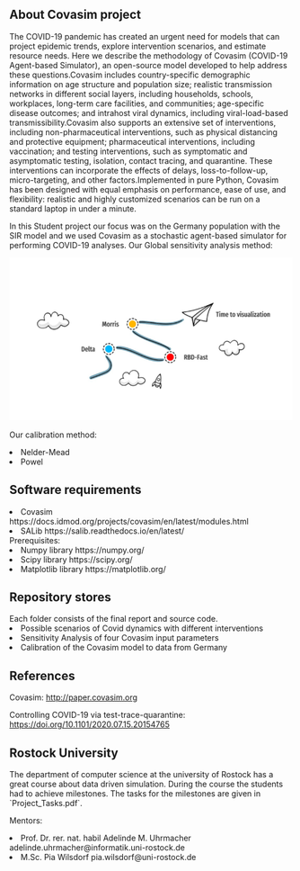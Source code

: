 <dt>
<h2>About Covasim project</h2>

The COVID-19 pandemic has created an urgent need for models that can project epidemic trends, explore intervention scenarios, and estimate resource needs. Here we describe the methodology of Covasim (COVID-19 Agent-based Simulator), an open-source model developed to help address these questions.Covasim includes country-specific demographic information on age structure and population size; realistic transmission networks in different social layers, including households, schools, workplaces, long-term care facilities, and communities; age-specific disease outcomes; and intrahost viral dynamics, including viral-load-based transmissibility.Covasim also supports an extensive set of interventions, including non-pharmaceutical interventions, such as physical distancing and protective equipment; pharmaceutical interventions, including vaccination; and testing interventions, such as symptomatic and asymptomatic testing, isolation, contact tracing, and quarantine. These interventions can incorporate the effects of delays, loss-to-follow-up, micro-targeting, and other factors.Implemented in pure Python, Covasim has been designed with equal emphasis on performance, ease of use, and flexibility: realistic and highly customized scenarios can be run on a standard laptop in under a minute.<dt>
In this Student project our focus was on the Germany population with the SIR model and we used Covasim as a stochastic agent-based simulator for performing COVID-19 analyses.
 Our Global sensitivity analysis method:
 
<img src="Image/method.PNG">
 
 Our calibration method:
 <li>
 Nelder-Mead 
 </li>
 <li> 
 Powel
 </li>
 
  <h2> Software requirements</h2>
 <li>
 Covasim <href>https://docs.idmod.org/projects/covasim/en/latest/modules.html
 </li>
 <li> 
 SALib <href>https://salib.readthedocs.io/en/latest/
 </li>
Prerequisites:
 <li>
 Numpy library <href>https://numpy.org/
 </li>
 <li> 
Scipy library <href>https://scipy.org/
 </li> 
 <li> 
Matplotlib library <href>https://matplotlib.org/
 </li>
<h2> Repository stores</h2>
 Each folder consists of the final report and source code.
 <li> 
Possible scenarios of Covid dynamics with different interventions
 </li>
 <li> 
Sensitivity Analysis of four Covasim input parameters
 </li>
  <li> 
Calibration of the Covasim model to data from Germany
 </li>
  
  
  <h2> References</h2>
 
  Covasim: <href>http://paper.covasim.org
  
   Controlling COVID-19 via test-trace-quarantine: <href> https://doi.org/10.1101/2020.07.15.20154765
  
 <h2> Rostock University</h2>
The department of computer science at the university of Rostock has a great course about data driven simulation.
During the course the students had to achieve milestones. The tasks for the milestones are given in `Project_Tasks.pdf`.
 
Mentors:
 
 <li> 
 Prof. Dr. rer. nat. habil Adelinde M. Uhrmacher <href> adelinde.uhrmacher@informatik.uni-rostock.de
 </li>
 <li>
 M.Sc. Pia Wilsdorf <href>pia.wilsdorf@uni-rostock.de
 </li>
 </dt>

